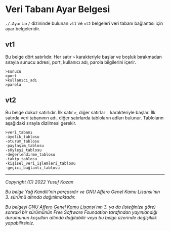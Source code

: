 # **Veri Tabanı Ayar Belgesi**

`./.Ayarlar/` dizininde bulunan `vt1` ve `vt2` belgeleri
veri tabanı bağlantısı için ayar belgeleridir.

## **vt1**
Bu belge dört satırlıdır. Her satır `>` karakteriyle başlar ve
boşluk bırakmadan sırayla sunucu adresi, port, kullanıcı adı, parola
bilgilerini içerir.

```
>sunucu
>port
>kullanıcı_adı
>parola
```

## **vt2**
Bu belge dokuz satırlıdır. İlk satır `>`, diğer satırlar `-` karakteriyle
başlar. İlk satırda veri tabanının adı, diğer satırlarda tabloların
adları bulunur. Tabloların aşağıdaki sırayla dizilmesi gerekir.

```
>veri_tabanı
-üyelik_tablosu
-oturum_tablosu
-paylaşım_tablosu
-söyleşi_tablosu
-değerlendirme_tablosu
-takip_tablosu
-kişisel_veri_işlemleri_tablosu
-geçici_bağlantı_tablosu
```

---
*Copyright (C) 2022 Yusuf Kozan*  

*Bu belge Yağ Kandili'nin parçasıdır ve
GNU Affero Genel Kamu Lisansı'nın 3. sürümü
altında dağıtılmaktadır.*  

*Bu belgeyi [GNU Affero Genel Kamu Lisansı](
/Lisans/agpl-3.0.md)'nın 3. ya da
(isteğinize göre) sonraki bir sürümünün
Free Software Foundation tarafından yayınlandığı
durumunun koşulları altında dağıtabilir veya
bu belge üzerinde değişiklik yapabilirsiniz.*